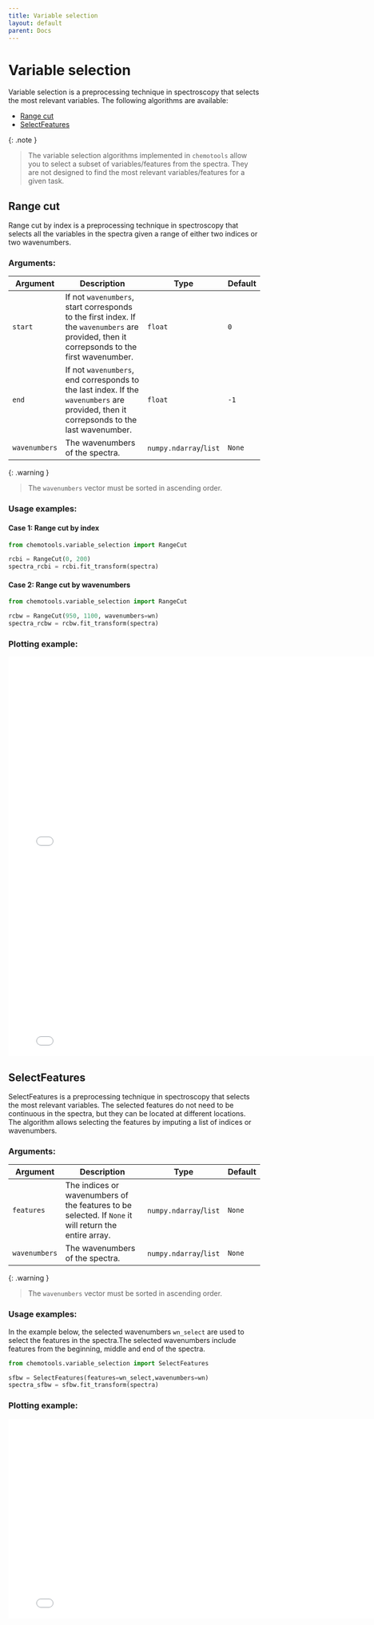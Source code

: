 ```yaml
---
title: Variable selection
layout: default
parent: Docs
---
```


# __Variable selection__
Variable selection is a preprocessing technique in spectroscopy that selects the most relevant variables. The following algorithms are available:
- [Range cut](#range-cut)
- [SelectFeatures](#range-cut-by-wavenumber)

{: .note }
> The variable selection algorithms implemented in ```chemotools``` allow you to select a subset of variables/features from the spectra. They are not designed to find the most relevant variables/features for a given task. 

## __Range cut__
Range cut by index is a preprocessing technique in spectroscopy that selects all the variables in the spectra given a range of either two indices or two wavenumbers.

### __Arguments__:

| Argument | Description | Type | Default |
| --- | --- | --- | --- |
| ```start``` | If not ```wavenumbers```, start corresponds to the first index. If the ```wavenumbers``` are provided, then it correpsonds to the first wavenumber. | ```float``` | ```0``` |
| ```end``` | If not ```wavenumbers```, end corresponds to the last index. If the ```wavenumbers``` are provided, then it correpsonds to the last wavenumber. | ```float``` | ```-1``` |
| ```wavenumbers```| The wavenumbers of the spectra. |```numpy.ndarray```/```list```| ```None``` |
    
{: .warning }
> The ```wavenumbers``` vector must be sorted in ascending order.

### __Usage examples__:

#### __Case 1: Range cut by index__

```python
from chemotools.variable_selection import RangeCut

rcbi = RangeCut(0, 200)
spectra_rcbi = rcbi.fit_transform(spectra)
```

#### __Case 2: Range cut by wavenumbers__


```python
from chemotools.variable_selection import RangeCut

rcbw = RangeCut(950, 1100, wavenumbers=wn)
spectra_rcbw = rcbw.fit_transform(spectra)
```

### __Plotting example__:

<iframe src="figures/range_cut_by_index.html" width="800px" height="400px" style="border: none;"></iframe>

<iframe src="figures/range_cut_by_wavenumber.html" width="800px" height="400px" style="border: none;"></iframe>

## __SelectFeatures__
SelectFeatures is a preprocessing technique in spectroscopy that selects the most relevant variables. The selected features do not need to be continuous in the spectra, but they can be located at different locations. The algorithm allows selecting the features by imputing a list of indices or wavenumbers.

### __Arguments__:

| Argument | Description | Type | Default |
| --- | --- | --- | --- |
| ```features``` | The indices or wavenumbers of the features to be selected. If ```None``` it will return the entire array. | ```numpy.ndarray```/```list``` | ```None``` |
| ```wavenumbers```| The wavenumbers of the spectra. |```numpy.ndarray```/```list```| ```None``` |
    
{: .warning }
> The ```wavenumbers``` vector must be sorted in ascending order.

### __Usage examples__:

In the example below, the selected wavenumbers ```wn_select``` are used to select the features in the spectra.The selected wavenumbers include features from the beginning, middle and end of the spectra.


```python
from chemotools.variable_selection import SelectFeatures

sfbw = SelectFeatures(features=wn_select,wavenumbers=wn)
spectra_sfbw = sfbw.fit_transform(spectra)
```

### __Plotting example__:

<iframe src="figures/select_features_by_wavenumber.html" width="800px" height="400px" style="border: none;"></iframe>